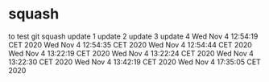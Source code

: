 # squash
to test git squash
update 1
update 2
update 3
update 4
Wed Nov  4 12:54:19 CET 2020
Wed Nov  4 12:54:35 CET 2020
Wed Nov  4 12:54:44 CET 2020
Wed Nov  4 13:22:19 CET 2020
Wed Nov  4 13:22:24 CET 2020
Wed Nov  4 13:22:30 CET 2020
Wed Nov  4 13:42:19 CET 2020
Wed Nov  4 17:35:05 CET 2020
